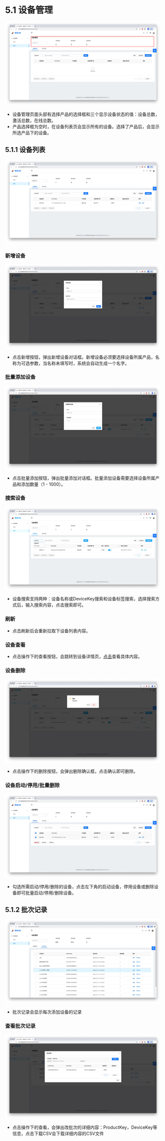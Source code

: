 # 5.1 设备管理
![avatar](./images/deviceManage.jpg)
* 设备管理页面头部有选择产品的选择框和三个显示设备状态的值：设备总数，激活总数，在线总数。
 * 产品选择框为空时，在设备列表页会显示所有的设备。选择了产品后，会显示所选产品下的设备。
 
## 5.1.1 设备列表
![avatar](./images/deviceList.jpg)

### 新增设备
![avatar](./images/deviceCreate.jpg)
* 点击新增按钮，弹出新增设备对话框。新增设备必须要选择设备所属产品，名称为可选参数，当名称未填写时，系统会自动生成一个名字。

### 批量添加设备
![avatar](./images/addInBulk.jpg)
* 点击批量添加按钮，弹出批量添加对话框。批量添加设备需要选择设备所属产品和添加数量（1 - 1000）。

### 搜索设备
![avatar](./images/deviceSearch.jpg)
* 设备搜索支持两种：设备名称或DeviceKey搜索和设备标签搜索，选择搜索方式后，输入搜索内容，点击搜索即可。

### 刷新
* 点击刷新后会重新拉取下设备列表内容。

### 设备查看
* 点击操作下的查看按钮，会跳转到设备详情页，[点击](/device/deviceDetail.html#_5-2-1-设备信息页, "设备信息页")查看具体内容。

### 设备删除
![avatar](./images/deviceDelete.jpg)
* 点击操作下的删除按钮，会弹出删除确认框，点击确认即可删除。

### 设备启动/停用/批量删除
![avatar](./images/deviceEnable.jpg)
* 勾选所需启动/停用/删除的设备，点击左下角的启动设备，停用设备或删除设备即可批量启动/停用/删除设备。

## 5.1.2 批次记录
![avatar](./images/deviceRecord.jpg)
* 批次记录会显示每次添加设备的记录

### 查看批次记录
![avatar](./images/recordInfo.jpg)
* 点击操作下的查看，会弹出改批次的详细内容：ProductKey，DeviceKey等信息，点击下载CSV会下载详细内容的CSV文件
